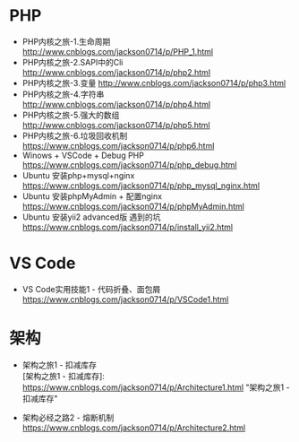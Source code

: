 # PHP
- PHP内核之旅-1.生命周期
http://www.cnblogs.com/jackson0714/p/PHP_1.html
- PHP内核之旅-2.SAPI中的Cli
http://www.cnblogs.com/jackson0714/p/php2.html
- PHP内核之旅-3.变量
http://www.cnblogs.com/jackson0714/p/php3.html
- PHP内核之旅-4.字符串
http://www.cnblogs.com/jackson0714/p/php4.html
- PHP内核之旅-5.强大的数组
http://www.cnblogs.com/jackson0714/p/php5.html
- PHP内核之旅-6.垃圾回收机制
https://www.cnblogs.com/jackson0714/p/php6.html
- Winows + VSCode + Debug PHP
https://www.cnblogs.com/jackson0714/p/php_debug.html
- Ubuntu 安装php+mysql+nginx
https://www.cnblogs.com/jackson0714/p/php_mysql_nginx.html
- Ubuntu 安装phpMyAdmin + 配置nginx
https://www.cnblogs.com/jackson0714/p/phpMyAdmin.html
- Ubuntu 安装yii2 advanced版 遇到的坑
https://www.cnblogs.com/jackson0714/p/install_yii2.html

# VS Code
- VS Code实用技能1 - 代码折叠、面包屑
https://www.cnblogs.com/jackson0714/p/VSCode1.html

# 架构
- 架构之旅1 - 扣减库存  
[架构之旅1 - 扣减库存]: https://www.cnblogs.com/jackson0714/p/Architecture1.html "架构之旅1 - 扣减库存"

- 架构必经之路2 - 熔断机制
https://www.cnblogs.com/jackson0714/p/Architecture2.html




